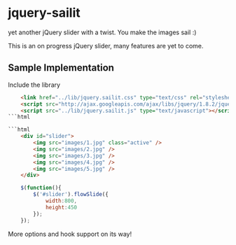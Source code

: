 jquery-sailit
=============

yet another jQuery slider with a twist. You make the images sail :)

This is an on progress jQuery slider, many features are yet to come.

Sample Implementation
---------------------

Include the library

```html
    <link href="../lib/jquery.sailit.css" type="text/css" rel="stylesheet" />
    <script src="http://ajax.googleapis.com/ajax/libs/jquery/1.8.2/jquery.min.js" type="text/javascript"></script>
    <script src="../lib/jquery.sailit.js" type="text/javascript"></script>
```html

```html
    <div id="slider">
        <img src="images/1.jpg" class="active" />
        <img src="images/2.jpg" />
        <img src="images/3.jpg" />
        <img src="images/4.jpg" />
        <img src="images/5.jpg" />
    </div>
```

```javascript
    $(function(){
        $('#slider').flowSlide({
            width:800,
            height:450
        });
    });

```

More options and hook support on its way!